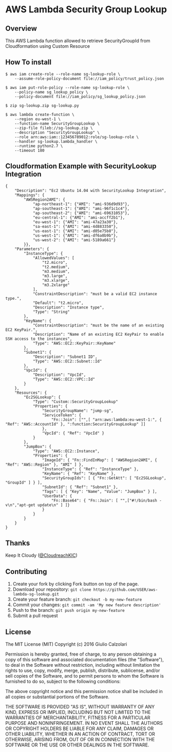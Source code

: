 # AWS Lambda Security Group Lookup

## Overview ##
This AWS Lambda function allowed to retrieve SecurityGroupId from Cloudformation using Custom Resource


## How To install ##


```
$ aws iam create-role --role-name sg-lookup-role \
	--assume-role-policy-document file://iam_policy/trust_policy.json

```

```
$ aws iam put-role-policy --role-name sg-lookup-role \
    --policy-name sg_lookup_policy \
    --policy-document file://iam_policy/sg_lookup_policy.json
```

```
$ zip sg-lookup.zip sg-lookup.py
```

```
$ aws lambda create-function \
	--region eu-west-1 \
	--function-name SecurityGroupLookup \
	--zip-file fileb://sg-lookup.zip \
	--description "SecurityGroupLookup" \
	--role arn:aws:iam::123456789012:role/sg-lookup-role \
	--handler sg-lookup.lambda_handler \
	--runtime python2.7 \
	--timeout 180
```



## Cloudformation Example with SecurityLookup Integration

```
{
    "Description": "Ec2 Ubuntu 14.04 with SecurityLookup Integration",
    "Mappings": {
        "AWSRegion2AMI": {
            "ap-northeast-1": {"AMI": "ami-936d9d93"},
            "ap-southeast-1": {"AMI": "ami-96f1c1c4"},
            "ap-southeast-2": {"AMI": "ami-69631053"},
            "eu-central-1": {"AMI": "ami-accff2b1"},
            "eu-west-1": {"AMI": "ami-47a23a30"},
            "sa-east-1": {"AMI": "ami-4d883350"},
            "us-east-1": {"AMI": "ami-d05e75b8"},
            "us-west-1": {"AMI": "ami-df6a8b9b"},
            "us-west-2": {"AMI": "ami-5189a661"}
        }},
    "Parameters": {
        "InstanceType": {
            "AllowedValues": [
                "t2.micro",
                "t2.medium",
                "m3.medium",
                "m3.large",
                "m3.xlarge",
                "m3.2xlarge"
            ],
            "ConstraintDescription": "must be a valid EC2 instance type.",
            "Default": "t2.micro",
            "Description": "Instance type",
            "Type": "String"
        },
        "KeyName": {
            "ConstraintDescription": "must be the name of an existing EC2 KeyPair.",
            "Description": "Name of an existing EC2 KeyPair to enable SSH access to the instances",
            "Type": "AWS::EC2::KeyPair::KeyName"
        },
        "Subnet1": {
            "Description": "Subnet1 ID",
            "Type": "AWS::EC2::Subnet::Id"
        },
        "VpcId": {
            "Description": "VpcId",
            "Type": "AWS::EC2::VPC::Id"
        }
    },
    "Resources": {
        "Ec2SGLookup": {
            "Type": "Custom::SecurityGroupLookup"
            "Properties": {
                "SecurityGroupName": "jump-sg",
                "ServiceToken": {
                    "Fn::Join": ["",[ "arn:aws:lambda:eu-west-1:", { "Ref": "AWS::AccountId" }, ":function:SecurityGroupLookup" ]]
                },
                "VpcId": { "Ref": "VpcId" }
            }
        },
        "JumpBox": {
            "Type": "AWS::EC2::Instance",
            "Properties": {
                "ImageId": { "Fn::FindInMap": [ "AWSRegion2AMI", { "Ref": "AWS::Region" }, "AMI" ] },
                "InstanceType": { "Ref": "InstanceType" },
                "KeyName": { "Ref": "KeyName" },
                "SecurityGroupIds": [ { "Fn::GetAtt": [ "Ec2SGLookup", "GroupId" ] } ],
                "SubnetId": { "Ref": "Subnet1" },
                "Tags": [ { "Key": "Name", "Value": "JumpBox" } ],
                "UserData": {
                    "Fn::Base64": { "Fn::Join": [ "",["#!/bin/bash -v\n","apt-get update\n" ] ]}
                }
            }
        }
    }
}
```

## Thanks

Keep It Cloudy ([@CloudreachKIC](https://twitter.com/cloudreachkic))

## Contributing

1. Create your fork by clicking Fork button on top of the page.
2. Download your repository: `git clone https://github.com/USER/aws-lambda-sg-lookup.git`
2. Create your feature branch: `git checkout -b my-new-feature`
3. Commit your changes: `git commit -am 'My new feature description'`
4. Push to the branch: `git push origin my-new-feature`
5. Submit a pull request

## License
The MIT License (MIT)
Copyright (c) 2016 Giulio Calzolari

Permission is hereby granted, free of charge, to any person obtaining a copy of this software and associated documentation files (the "Software"), to deal in the Software without restriction, including without limitation the rights to use, copy, modify, merge, publish, distribute, sublicense, and/or sell copies of the Software, and to permit persons to whom the Software is furnished to do so, subject to the following conditions:

The above copyright notice and this permission notice shall be included in all copies or substantial portions of the Software.

THE SOFTWARE IS PROVIDED "AS IS", WITHOUT WARRANTY OF ANY KIND, EXPRESS OR IMPLIED, INCLUDING BUT NOT LIMITED TO THE WARRANTIES OF MERCHANTABILITY, FITNESS FOR A PARTICULAR PURPOSE AND NONINFRINGEMENT. IN NO EVENT SHALL THE AUTHORS OR COPYRIGHT HOLDERS BE LIABLE FOR ANY CLAIM, DAMAGES OR OTHER LIABILITY, WHETHER IN AN ACTION OF CONTRACT, TORT OR OTHERWISE, ARISING FROM, OUT OF OR IN CONNECTION WITH THE SOFTWARE OR THE USE OR OTHER DEALINGS IN THE SOFTWARE.
